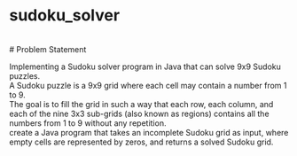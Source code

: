 # sudoku_solver
<br>
# Problem Statement

Implementing a Sudoku solver program in Java that can solve 9x9 Sudoku puzzles.<br>
A Sudoku puzzle is a 9x9 grid where each cell may contain a number from 1 to 9.<br>
The goal is to fill the grid in such a way that each row, each column, and each of the nine 3x3 sub-grids (also known as regions) contains all the numbers from 1 to 9 without any repetition.<br>
create a Java program that takes an incomplete Sudoku grid as input, where empty cells are represented by zeros, and returns a solved Sudoku grid.
